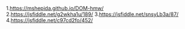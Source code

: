 1.https://mshepida.github.io/DOM-hmw/
2.https://jsfiddle.net/g2wkha1u/189/ 
3.https://jsfiddle.net/snsyLb3a/87/
4.https://jsfiddle.net/c97cd2fo/452/
